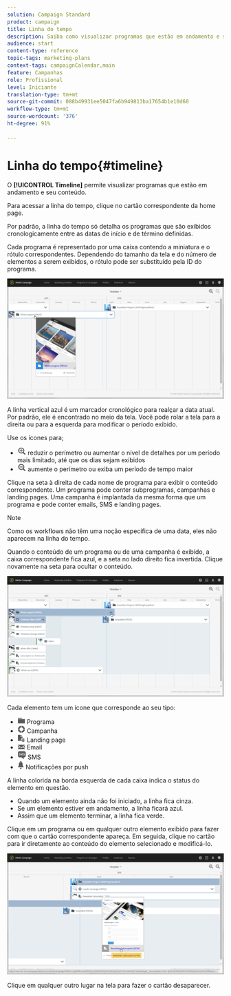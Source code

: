 ```yaml
---
solution: Campaign Standard
product: campaign
title: Linha do tempo
description: Saiba como visualizar programas que estão em andamento e seu conteúdo usando a interface do Adobe Campaign Standard.
audience: start
content-type: reference
topic-tags: marketing-plans
context-tags: campaignCalendar,main
feature: Campanhas
role: Profissional
level: Iniciante
translation-type: tm+mt
source-git-commit: 088b49931ee5047fa6b949813ba17654b1e10d60
workflow-type: tm+mt
source-wordcount: '376'
ht-degree: 91%

---
```



# Linha do tempo{#timeline}

O **[!UICONTROL Timeline]** permite visualizar programas que estão em andamento e seu conteúdo.

Para acessar a linha do tempo, clique no cartão correspondente da home page.

Por padrão, a linha do tempo só detalha os programas que são exibidos cronologicamente entre as datas de início e de término definidas.

Cada programa é representado por uma caixa contendo a miniatura e o rótulo correspondentes. Dependendo do tamanho da tela e do número de elementos a serem exibidos, o rótulo pode ser substituído pela ID do programa.

![](assets/timeline_1.png)

A linha vertical azul é um marcador cronológico para realçar a data atual. Por padrão, ele é encontrado no meio da tela. Você pode rolar a tela para a direita ou para a esquerda para modificar o período exibido.

Use os ícones para;

* ![](assets/timeline_zoom_in.png) reduzir o perímetro ou aumentar o nível de detalhes por um período mais limitado, até que os dias sejam exibidos
* ![](assets/timeline_zoom_out.png) aumente o perímetro ou exiba um período de tempo maior

Clique na seta à direita de cada nome de programa para exibir o conteúdo correspondente. Um programa pode conter subprogramas, campanhas e landing pages. Uma campanha é implantada da mesma forma que um programa e pode conter emails, SMS e landing pages.

>[!NOTE]
>
>Como os workflows não têm uma noção específica de uma data, eles não aparecem na linha do tempo.

Quando o conteúdo de um programa ou de uma campanha é exibido, a caixa correspondente fica azul, e a seta no lado direito fica invertida. Clique novamente na seta para ocultar o conteúdo.

![](assets/timeline_2.png)

Cada elemento tem um ícone que corresponde ao seu tipo:

* ![](assets/timeline_program_icon.png) Programa
* ![](assets/timeline_campaign_icon.png) Campanha
* ![](assets/timeline_lp_icon.png) Landing page
* ![](assets/timeline_email_icon.png) Email
* ![](assets/timeline_sms_icon.png) SMS
* ![](assets/timeline_push_icon.png) Notificações por push

A linha colorida na borda esquerda de cada caixa indica o status do elemento em questão.

* Quando um elemento ainda não foi iniciado, a linha fica cinza.
* Se um elemento estiver em andamento, a linha ficará azul.
* Assim que um elemento terminar, a linha fica verde.

Clique em um programa ou em qualquer outro elemento exibido para fazer com que o cartão correspondente apareça. Em seguida, clique no cartão para ir diretamente ao conteúdo do elemento selecionado e modificá-lo.

![](assets/timeline_3.png)

Clique em qualquer outro lugar na tela para fazer o cartão desaparecer.
